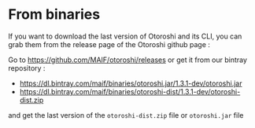 # From binaries

If you want to download the last version of Otoroshi and its CLI, you can grab them from the release page of the Otoroshi github page :

Go to https://github.com/MAIF/otoroshi/releases or get it from our bintray repository :

* https://dl.bintray.com/maif/binaries/otoroshi.jar/1.3.1-dev/otoroshi.jar
* https://dl.bintray.com/maif/binaries/otoroshi-dist/1.3.1-dev/otoroshi-dist.zip

and get the last version of the `otoroshi-dist.zip` file or `otoroshi.jar` file
